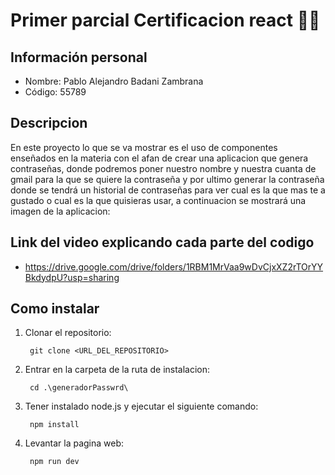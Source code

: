 # Primer parcial Certificacion react 🔑🔑
## Información personal
- Nombre: Pablo Alejandro Badani Zambrana
- Código: 55789
## Descripcion
En este proyecto lo que se va mostrar es el uso de componentes enseñados en la materia con el afan de crear una aplicacion que genera contraseñas, donde podremos poner nuestro nombre y nuestra cuanta de gmail para la que se quiere la contraseña y por ultimo generar la contraseña donde se tendrá un historial de contraseñas para ver cual es la que mas te a gustado o cual es la que quisieras usar, a continuacion se mostrará una imagen de la aplicacion:

## Link del video explicando cada parte del codigo
- https://drive.google.com/drive/folders/1RBM1MrVaa9wDvCjxXZ2rTOrYYBkdydpU?usp=sharing
## Como instalar
1. Clonar el repositorio:

        git clone <URL_DEL_REPOSITORIO>

2. Entrar en la carpeta de la ruta de instalacion:

        cd .\generadorPasswrd\

3. Tener instalado node.js y ejecutar el siguiente comando:

        npm install

4. Levantar la pagina web:

        npm run dev